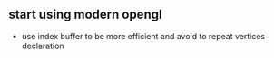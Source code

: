 ## start using modern opengl
- use index buffer to be more efficient and avoid to repeat vertices declaration
